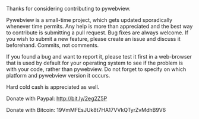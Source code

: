 Thanks for considering contributing to pywebview.

Pywebview is a small-time project, which gets updated sporadically whenever time permits. Any help is more than appreciated and the best way to contribute is submitting a pull request. Bug fixes are always welcome. If you wish to submit a new feature, please create an issue and discuss it beforehand. Commits, not comments.

If you found a bug and want to report it, please test it first in a web-browser that is used by default for your operating system to see if the problem is with your code, rather than pywebview. Do not forget to specify on which platform and pywebview version it occurs.

Hard cold cash is appreciated as well.

Donate with Paypal: http://bit.ly/2eg2Z5P

Donate with Bitcoin: 19VmMFEsJUk8t7HA17VVkQTyrZvMdhB9V6
